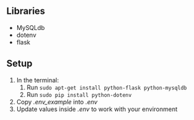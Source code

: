 ## Libraries
* MySQLdb
* dotenv
* flask

## Setup
1. In the terminal:
   1. Run `sudo apt-get install python-flask python-mysqldb`
   1. Run `sudo pip install python-dotenv`
1. Copy _.env\_example_ into _.env_
1. Update values inside _.env_ to work with your environment
